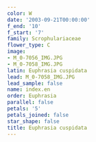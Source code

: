 ```yaml
---
color: W
date: '2003-09-21T00:00:00'
f_end: '10'
f_start: '7'
family: Scrophulariaceae
flower_type: C
image:
- M_0-7056_IMG.JPG
- M_0-7058_IMG.JPG
latin: Euphrasia cuspidata
lead: M_0-7058_IMG.JPG
lead_sample: false
name: index.en
order: Euphrasia
parallel: false
petals: '5'
petals_joined: false
star_shape: false
title: Euphrasia cuspidata
---
```

